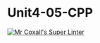 # Unit4-05-CPP
[![Mr Coxall's Super Linter](https://github.com/ICS3U-Programming-VanN/Unit4-05-CPP/workflows/Mr%20Coxall's%20Super%20Linter/badge.svg)](https://github.com/ICS3U-Programming-VanN/Unit4-05-CPP/actions/)